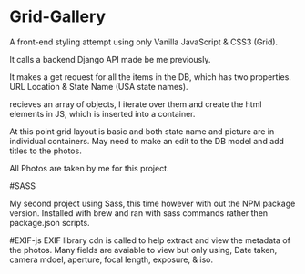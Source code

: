 # Grid-Gallery

A front-end styling attempt using only Vanilla JavaScript & CSS3 (Grid).

It calls a backend Django API made be me previously.

It makes a get request for all the items in the DB,
which has two properties. URL Location & State Name (USA state names).

recieves an array of objects, I iterate over them and create the html elements in JS,
which is inserted into a container.

At this point grid layout is basic and both state name and picture are in individual containers.
May need to make an edit to the DB model and add titles to the photos.

All Photos are taken by me for this project.

#SASS

My second project using Sass, this time however with out the NPM package version.
Installed with brew and ran with sass commands rather then package.json scripts.

#EXIF-js
EXIF library cdn is called to help extract and view the metadata of the photos. Many fields are avaiable to view but only using, Date taken, camera mdoel, aperture, focal length, exposure, & iso.
